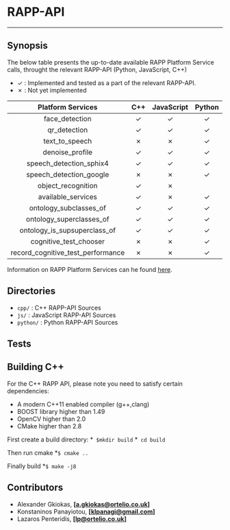# RAPP-API
--------------------

## Synopsis

The below table presents the up-to-date available RAPP Platform Service calls, throught the relevant RAPP-API (Python, JavaScript, C++)


- ✓   : Implemented and tested as a part of the relevant RAPP-API.
- ✗   : Not yet implemented


| Platform Services                 | C++      | JavaScript   | Python   |
| :-------------------------------: | :---:    | :----------: | :---:    |
| face_detection                    | ✓        |  ✓           | ✓        |
| qr_detection                      | ✓        |  ✓           | ✓        |
| text_to_speech                    | ✗        |  ✗           | ✓        |
| denoise_profile                   | ✓        |  ✓           | ✓        |
| speech_detection_sphix4           | ✓        |  ✓           | ✓        |
| speech_detection_google           | ✗        |  ✗           | ✓        |
| object_recognition                | ✓        |  ✗           |          |
| available_services                | ✓        |  ✗           | ✓        |
| ontology_subclasses_of            | ✓        |  ✓           | ✓        |
| ontology_superclasses_of          | ✓        |  ✓           | ✓        |
| ontology_is_supsuperclass_of      | ✓        |  ✓           | ✓        |
| cognitive_test_chooser            | ✗        |  ✗           | ✓        |
| record_cognitive_test_performance | ✗        |  ✗           | ✓        |



Information on RAPP Platform Services can he found [here](https://github.com/rapp-project/rapp-platform/tree/master/rapp_web_services/services).

## Directories

- `cpp/`    : C++ RAPP-API Sources
- `js/`     : JavaScript RAPP-API Sources
- `python/` : Python RAPP-API Sources


## Tests

## Building C++

For the C++ RAPP API, please note you need to satisfy certain dependencies:

* A modern C++11 enabled compiler (g++,clang) 
* BOOST library higher than 1.49
* OpenCV higher than 2.0
* CMake higher than 2.8

First create a build directory:
*` $mkdir build`
*` cd build`

Then run cmake
*`$ cmake ..`

Finally build
*`$ make -j8`

## Contributors

- Alexander Gkiokas, **[a.gkiokas@ortelio.co.uk]**
- Konstaninos Panayiotou, **[klpanagi@gmail.com]**
- Lazaros Penteridis, **[lp@ortelio.co.uk]**
